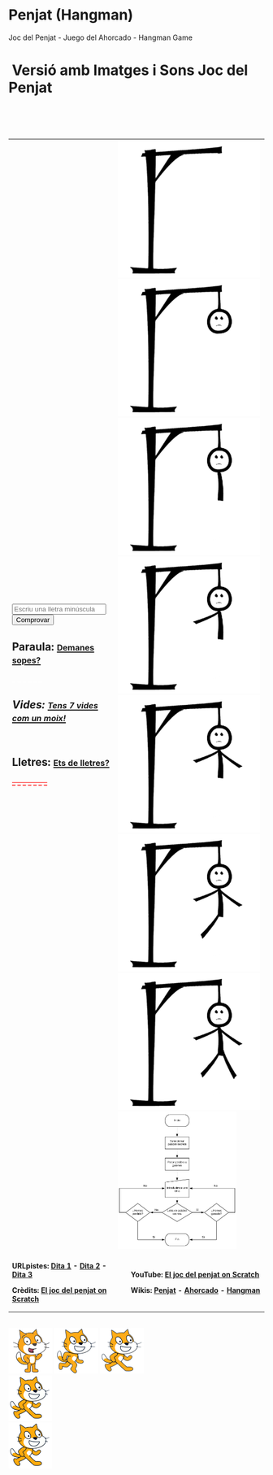 # Penjat (Hangman)
Joc del Penjat - Juego del Ahorcado -  Hangman Game
        <h1>&nbsp;Versió amb Imatges i Sons Joc del Penjat</h1>
        <table>
            <tr>
              <td>
                    <input id="lletra" type="text" 
                           placeholder="Escriu una lletra minúscula" maxlength="1"> 
                    <button id="Comprovar" onclick="Comprovar()">Comprovar</button>
                <h2>Paraula: 
                    <a href="https://www.arabalears.cat/portada/vols-sopes-record-nostres-padrins_129_3048940.html">
                        <font size=3>Demanes sopes?</font></a></h2>
                    <div id="Paraula" style="color: white;">
                        <strong>_ _ _ _ _ _ _</strong></div>
                <h2>Vides: 
                    <a href="https://pccd.dites.cat/p/Tenir_set_vides%2C_com_els_gats">
                        <font size=3>Tens 7 vides com un moix!</font></a></h2>
                    <div id="Vides" style="color: blue;">
                        <strong>&nbsp;&nbsp;&nbsp;&nbsp;&nbsp;&nbsp;&nbsp;_</strong></div>
                <h2>Lletres: 
                    <a href="https://pccd.dites.cat/p/De_lletres">
                        <font size=3>Ets de lletres?</font></a></h2>
                    <div id="Lletres" style="color: red;">
                        <strong><del>_ _ _ _ _ _ _</del></strong></div>
            </td>
            <td>
                <img src="public_html/img/ahorcado_6.png" id="ahorcado_6" style="width:280px;height:270px;">
                <img src="public_html/img/ahorcado_5.png" id="ahorcado_5" style="width:280px;height:270px;">
                <img src="public_html/img/ahorcado_4.png" id="ahorcado_4" style="width:280px;height:270px;">
                <img src="public_html/img/ahorcado_3.png" id="ahorcado_3" style="width:280px;height:270px;">
                <img src="public_html/img/ahorcado_2.png" id="ahorcado_2" style="width:280px;height:270px;">
                <img src="public_html/img/ahorcado_1.png" id="ahorcado_1" style="width:280px;height:270px;">
                <img src="public_html/img/ahorcado_0.png" id="ahorcado_0" style="width:280px;height:270px;">
                <a href="public_html/img/ahorcado.jpg">
                <img src="public_html/img/ahorcado.jpg" id="ahorcado" style="width:234px;height:270px;"></a>
            </td>          
          </tr>
          <tr>
            <td>
                <br>
                <strong>URLpistes: 
                    <a href="https://pccd.dites.cat/p/A_la_quinta_forca">Dita 1</a> - 
                    <a href="https://pccd.dites.cat/p/A_ca_un_penjat%2C_no_hi_anomenis_cordes">Dita 2</a> - 
                    <a href="https://pccd.dites.cat/p/Setze_jutges_d%27un_jutjat_mengen_fetge_d%27un_penjat">Dita 3</a>
                </strong>
                <p> <strong>Crèdits: 
                    <a href="https://prosselloe.wordpress.com/?p=5862">El joc del penjat on Scratch</a>
                </strong></p>
            </td>          
            <td>
                <br>
                <strong>&nbsp;&nbsp;&nbsp;&nbsp;&nbsp;&nbsp;&nbsp;YouTube: 
                    <a href="https://youtu.be/v53rEMHghJU?list=PLv1JHCp6B60w_KnMTu7jDdlDZ6Z0-WJ-j">
                        El joc del penjat on Scratch</a>
                </strong>
                <p><strong>&nbsp;&nbsp;&nbsp;&nbsp;&nbsp;&nbsp;&nbsp;Wikis: 
                    <a href="https://ca.wikipedia.org/wiki/Penjat">Penjat</a> - 
                    <a href="https://es.wikipedia.org/wiki/Ahorcado_(juego)">Ahorcado</a> - 
                    <a href="https://en.wikipedia.org/wiki/Hangman_(game)">Hangman</a>
                </strong></p>
            </td>          
          </tr>
        </table>  
        <audio id="mystery">      <source src="public_html/aud/mystery.mp3" type="audio/mpeg"></audio>
        <audio id="clock_ticking"><source src="public_html/aud/clock_ticking.mp3" type="audio/mpeg"></audio>
        <audio id="miau">         <source src="public_html/aud/miau.mp3" type="audio/mpeg"></audio>
        <audio id="cheer">        <source src="public_html/aud/cheer.mp3" type="audio/mpeg"></audio>
        <audio id="boom_cloud">   <source src="public_html/aud/boom_cloud.mp3" type="audio/mpeg"></audio>
        <audio id="bell_toll">    <source src="public_html/aud/bell_toll_x3.mp3" type="audio/mpeg"></audio>
        <audio id="cat-fight">    <source src="public_html/aud/cat-fight.mp3" type="audio/mpeg"></audio>
        <div id="Guia">
            <img src="public_html/img/disfraz3.png" id="disfraz3" style="width:86px;height:90px;">
            <img src="public_html/img/disfraz2.png" id="disfraz2" style="width:86px;height:90px;">
            <img src="public_html/img/disfraz1.png" id="disfraz1" style="width:86px;height:90px;">
        </div>
        <div id="Caminar">
            <img src="public_html/img/caminar.gif" id="caminar" style="width:86px;height:90px;">
        </div>
        <div id="Rotar">
            <img src="public_html/img/rotar.gif" id="rotar" style="width:86px;height:90px;">
        </div>
